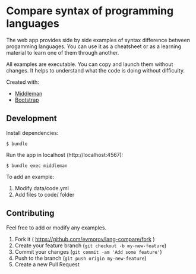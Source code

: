 # Compare syntax of programming languages

The web app provides side by side examples of syntax difference between progamming languages. You can use it as a cheatsheet or as a learning material to learn one of them through another.

All examples are executable. You can copy and launch them without changes. It helps to understand what the code is doing without difficulty.

Created with:
* [Middleman](https://middlemanapp.com)
* [Bootstrap](http://getbootstrap.com)

## Development

Install dependencies:

    $ bundle

Run the app in localhost (http://localhost:4567):

    $ bundle exec middleman

To add an example:

1. Modify data/code.yml
2. Add files to code/ folder

## Contributing

Feel free to add or modify any examples.

1. Fork it ( https://github.com/evmorov/lang-compare/fork )
2. Create your feature branch (`git checkout -b my-new-feature`)
3. Commit your changes (`git commit -am 'Add some feature'`)
4. Push to the branch (`git push origin my-new-feature`)
5. Create a new Pull Request
